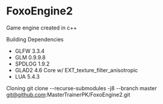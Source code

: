 # FoxoEngine2
Game engine created in c++

Building Dependencies
- GLFW 3.3.4
- GLM 0.9.9.8
- SPDLOG 1.9.2
- GLAD2 4.6 Core w/ EXT_texture_filter_anisotropic
- LUA 5.4.3

Cloning
git clone --recurse-submodules -j8 --branch master git@github.com:MasterTrainerPK/FoxoEngine2.git
